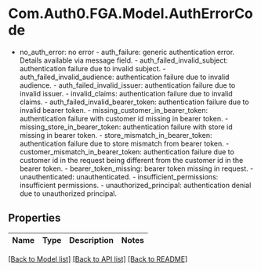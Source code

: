 # Com.Auth0.FGA.Model.AuthErrorCode
- no_auth_error: no error  - auth_failure: generic authentication error. Details available via message field.  - auth_failed_invalid_subject: authentication failure due to invalid subject.  - auth_failed_invalid_audience: authentication failure due to invalid audience.  - auth_failed_invalid_issuer: authentication failure due to invalid issuer.  - invalid_claims: authentication failure due to invalid claims.  - auth_failed_invalid_bearer_token: authentication failure due to invalid bearer token.  - missing_customer_in_bearer_token: authentication failure with customer id missing in bearer token.  - missing_store_in_bearer_token: authentication failure with store id missing in bearer token.  - store_mismatch_in_bearer_token: authentication failure due to store mismatch from bearer token.  - customer_mismatch_in_bearer_token: authentication failure due to customer id in the request being different from the customer id in the bearer token.  - bearer_token_missing: bearer token missing in request.  - unauthenticated: unauthenticated.  - insufficient_permissions: insufficient permissions.  - unauthorized_principal: authentication denial due to unauthorized principal.

## Properties

Name | Type | Description | Notes
------------ | ------------- | ------------- | -------------

[[Back to Model list]](../README.md#models) [[Back to API list]](../README.md#api-endpoints) [[Back to README]](../README.md)

